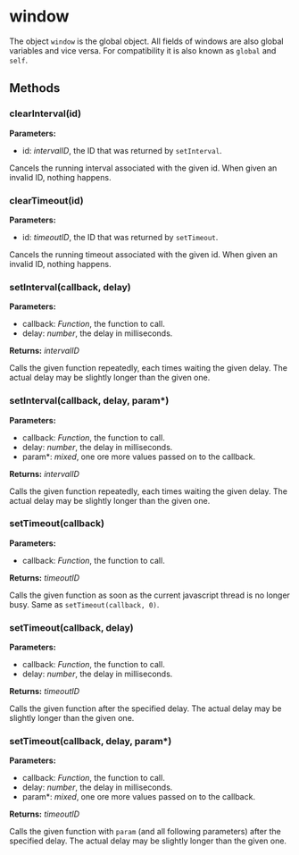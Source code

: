# window
The object `window` is the global object. All fields of windows are also global variables and vice versa. For compatibility it is also known as `global` and `self`.

## Methods
### clearInterval(id)


**Parameters:** 

- id: *intervalID*, the ID that was returned by `setInterval`.

Cancels the running interval associated with the given id. When given an invalid ID, nothing happens.

### clearTimeout(id)


**Parameters:** 

- id: *timeoutID*, the ID that was returned by `setTimeout`.

Cancels the running timeout associated with the given id. When given an invalid ID, nothing happens.

### setInterval(callback, delay)


**Parameters:** 

- callback: *Function*, the function to call.
- delay: *number*, the delay in milliseconds.

**Returns:** *intervalID*

Calls the given function repeatedly, each times waiting the given delay. The actual delay may be slightly longer than the given one.

### setInterval(callback, delay, param*)


**Parameters:** 

- callback: *Function*, the function to call.
- delay: *number*, the delay in milliseconds.
- param*: *mixed*, one ore more values passed on to the callback.

**Returns:** *intervalID*

Calls the given function repeatedly, each times waiting the given delay. The actual delay may be slightly longer than the given one.

### setTimeout(callback)


**Parameters:** 

- callback: *Function*, the function to call.

**Returns:** *timeoutID*

Calls the given function as soon as the current javascript thread is no longer busy. Same as `setTimeout(callback, 0)`.

### setTimeout(callback, delay)


**Parameters:** 

- callback: *Function*, the function to call.
- delay: *number*, the delay in milliseconds.

**Returns:** *timeoutID*

Calls the given function after the specified delay. The actual delay may be slightly longer than the given one.

### setTimeout(callback, delay, param*)


**Parameters:** 

- callback: *Function*, the function to call.
- delay: *number*, the delay in milliseconds.
- param*: *mixed*, one ore more values passed on to the callback.

**Returns:** *timeoutID*

Calls the given function with `param` (and all following parameters) after the specified delay. The actual delay may be slightly longer than the given one.

